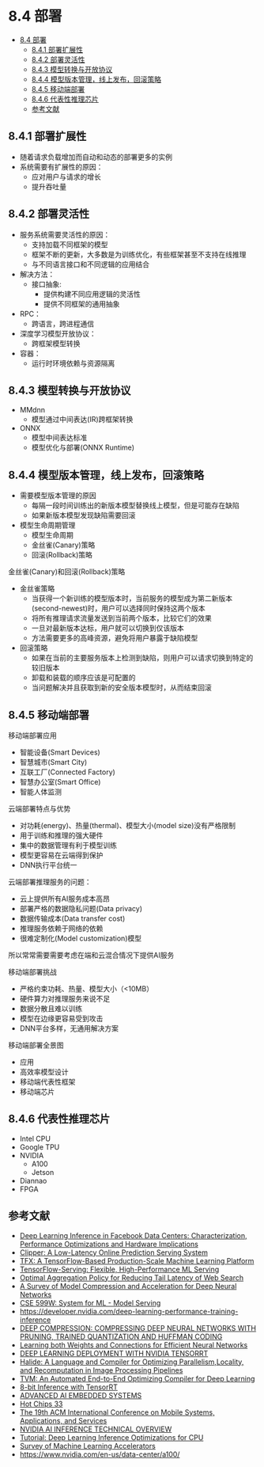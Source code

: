 <!--Copyright © Microsoft Corporation. All rights reserved.
  适用于[License](https://github.com/microsoft/AI-System/blob/main/LICENSE)版权许可-->


# 8.4 部署

- [8.4 部署](#84-部署)
  - [8.4.1 部署扩展性](#841-部署扩展性)
  - [8.4.2 部署灵活性](#842-部署灵活性)
  - [8.4.3 模型转换与开放协议](#843-模型转换与开放协议)
  - [8.4.4 模型版本管理，线上发布，回滚策略](#844-模型版本管理线上发布回滚策略)
  - [8.4.5 移动端部署](#845-移动端部署)
  - [8.4.6 代表性推理芯片](#846-代表性推理芯片)
  - [参考文献](#参考文献)
  
## 8.4.1 部署扩展性

- 随着请求负载增加而自动和动态的部署更多的实例
- 系统需要有扩展性的原因：
  - 应对用户与请求的增长
  - 提升吞吐量

## 8.4.2 部署灵活性

- 服务系统需要灵活性的原因：
  - 支持加载不同框架的模型
  - 框架不断的更新，大多数是为训练优化，有些框架甚至不支持在线推理
  - 与不同语言接口和不同逻辑的应用结合
- 解决方法：
  - 接口抽象:
    - 提供构建不同应用逻辑的灵活性
    - 提供不同框架的通用抽象
- RPC：
  - 跨语言，跨进程通信
- 深度学习模型开放协议：
  - 跨框架模型转换
- 容器：
  - 运行时环境依赖与资源隔离

## 8.4.3 模型转换与开放协议

- MMdnn
  - 模型通过中间表达(IR)跨框架转换
- ONNX 
  - 模型中间表达标准
  - 模型优化与部署(ONNX Runtime)

## 8.4.4 模型版本管理，线上发布，回滚策略

- 需要模型版本管理的原因 
  - 每隔一段时间训练出的新版本模型替换线上模型，但是可能存在缺陷
  - 如果新版本模型发现缺陷需要回滚
- 模型生命周期管理
  - 模型生命周期
  - 金丝雀(Canary)策略
  - 回滚(Rollback)策略

金丝雀(Canary)和回滚(Rollback)策略

- 金丝雀策略
  - 当获得一个新训练的模型版本时，当前服务的模型成为第二新版本(second-newest)时，用户可以选择同时保持这两个版本
  - 将所有推理请求流量发送到当前两个版本，比较它们的效果
  - 一旦对最新版本达标，用户就可以切换到仅该版本
  - 方法需要更多的高峰资源，避免将用户暴露于缺陷模型
- 回滚策略
  - 如果在当前的主要服务版本上检测到缺陷，则用户可以请求切换到特定的较旧版本
  - 卸载和装载的顺序应该是可配置的
  - 当问题解决并且获取到新的安全版本模型时，从而结束回滚

## 8.4.5 移动端部署

移动端部署应用

- 智能设备(Smart Devices)
- 智慧城市(Smart City)
- 互联工厂(Connected Factory) 
- 智慧办公室(Smart Office)
- 智能人体监测

云端部署特点与优势

- 对功耗(energy)、热量(thermal)、模型大小(model size)没有严格限制 
- 用于训练和推理的强大硬件
- 集中的数据管理有利于模型训练
- 模型更容易在云端得到保护 
- DNN执行平台统一 

云端部署推理服务的问题：
- 云上提供所有AI服务成本高昂
- 部署严格的数据隐私问题(Data privacy)
- 数据传输成本(Data transfer cost)
- 推理服务依赖于网络的依赖
- 很难定制化(Model customization)模型

所以常常需要需要考虑在端和云混合情况下提供AI服务

移动端部署挑战

- 严格约束功耗、热量、模型大小（<10MB） 
- 硬件算力对推理服务来说不足
- 数据分散且难以训练 
- 模型在边缘更容易受到攻击 
- DNN平台多样，无通用解决方案 

移动端部署全景图

- 应用
- 高效率模型设计
- 移动端代表性框架
- 移动端芯片



## 8.4.6 代表性推理芯片

- Intel CPU
- Google TPU 
- NVIDIA 
  - A100
  - Jetson
- Diannao
- FPGA

## 参考文献

- [Deep Learning Inference in Facebook Data Centers: Characterization, Performance Optimizations and Hardware Implications](https://arxiv.org/abs/1811.09886)
- [Clipper: A Low-Latency Online Prediction Serving System](https://www.usenix.org/system/files/conference/nsdi17/nsdi17-crankshaw.pdf)
- [TFX: A TensorFlow-Based Production-Scale Machine Learning Platform](https://research.google/pubs/pub46484/)
- [TensorFlow-Serving: Flexible, High-Performance ML Serving](https://arxiv.org/abs/1712.06139)
- [Optimal Aggregation Policy for Reducing Tail Latency of Web Search](https://www.microsoft.com/en-us/research/wp-content/uploads/2016/02/samehe-2015sigir.optimalaggregation.pdf)
- [A Survey of Model Compression and Acceleration for Deep Neural Networks](https://arxiv.org/abs/1710.09282)
- [CSE 599W: System for ML - Model Serving](https://dlsys.cs.washington.edu/)
- https://developer.nvidia.com/deep-learning-performance-training-inference 
- [DEEP COMPRESSION:   COMPRESSING DEEP NEURAL NETWORKS WITH PRUNING, TRAINED QUANTIZATION AND HUFFMAN CODING](https://arxiv.org/abs/1510.00149) 
- [Learning both Weights and Connections for Efficient Neural Networks](https://arxiv.org/abs/1506.02626)
- [DEEP LEARNING DEPLOYMENT WITH NVIDIA TENSORRT](https://developer.nvidia.com/blog/deploying-deep-learning-nvidia-tensorrt/)
- [Halide: A Language and Compiler for Optimizing Parallelism,Locality, and Recomputation in Image Processing Pipelines](https://people.csail.mit.edu/jrk/halide-pldi13.pdf)
- [TVM: An Automated End-to-End Optimizing Compiler for Deep Learning](https://arxiv.org/abs/1802.04799)
- [8-bit Inference with TensorRT](https://on-demand.gputechconf.com/gtc/2017/presentation/s7310-8-bit-inference-with-tensorrt.pdf)
- [ADVANCED AI EMBEDDED SYSTEMS](https://www.nvidia.com/en-us/autonomous-machines/embedded-systems/)
- [Hot Chips 33](https://hc33.hotchips.org/)
- [The 19th ACM International Conference on Mobile Systems, Applications, and Services](https://www.sigmobile.org/mobisys/2021/program.html#ml)
- [NVIDIA AI INFERENCE TECHNICAL OVERVIEW](https://www.nvidia.com/en-us/data-center/resources/inference-technical-overview/)
- [Tutorial: Deep Learning Inference Optimizations for CPU](https://hc33.hotchips.org/assets/program/tutorials/HC2021.Intel.Guokai%20Ma.V2.pdf)
- [Survey of Machine Learning Accelerators](https://arxiv.org/pdf/2009.00993.pdf)
- https://www.nvidia.com/en-us/data-center/a100/